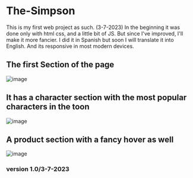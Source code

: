 # The-Simpson

This is my first web project as such. (3-7-2023) In the beginning it was done only with html css, and a little bit of JS. But since I've improved, I'll make it more fancier. I did it in Spanish but soon I will translate it into English. And its responsive in most modern devices.



## The first Section of the page
![image](https://user-images.githubusercontent.com/122651755/226196204-99927fa0-3917-4580-93b5-ed84b2b91aa5.png)



## It has a character section with the most popular characters in the toon
![image](https://user-images.githubusercontent.com/122651755/226196328-3ed1126f-4c46-425e-a538-daba002932cd.png)




## A product section with a fancy hover as well
![image](https://user-images.githubusercontent.com/122651755/226196367-844d2caf-fccf-4eb6-89a2-5ec3ced32853.png)

### version 1.0/3-7-2023
